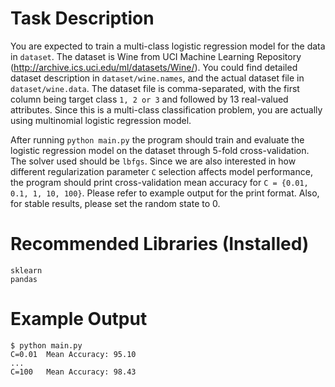 # Task Description

You are expected to train a multi-class logistic regression model for the data in `dataset`. The dataset is Wine from UCI Machine Learning Repository (http://archive.ics.uci.edu/ml/datasets/Wine/).
You could find detailed dataset description in `dataset/wine.names`, and the actual dataset file in `dataset/wine.data`.
The dataset file is comma-separated, with the first column being target class `1, 2 or 3` and followed by 13 real-valued attributes.
Since this is a multi-class classification problem, you are actually using multinomial logistic regression model.

After running `python main.py` the program should train and evaluate the logistic regression model on the dataset through 5-fold cross-validation. The solver used should be `lbfgs`.
Since we are also interested in how different regularization parameter `C` selection affects model performance, the program should print cross-validation mean accuracy for `C = {0.01, 0.1, 1, 10, 100}`.
Please refer to example output for the print format.
Also, for stable results, please set the random state to 0.


# Recommended Libraries (Installed)
```
sklearn
pandas
```

# Example Output

```
$ python main.py
C=0.01  Mean Accuracy: 95.10
...
C=100   Mean Accuracy: 98.43


```